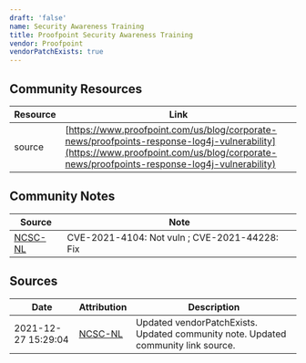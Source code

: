 ```yaml
---
draft: 'false'
name: Security Awareness Training
title: Proofpoint Security Awareness Training
vendor: Proofpoint
vendorPatchExists: true
---
```



## Community Resources
| Resource | Link |
| --- | --- |
| source | [https://www.proofpoint.com/us/blog/corporate-news/proofpoints-response-log4j-vulnerability](https://www.proofpoint.com/us/blog/corporate-news/proofpoints-response-log4j-vulnerability) |

## Community Notes
| Source | Note |
| --- | --- |
| [NCSC-NL](https://github.com/NCSC-NL/log4shell/blob/main/software/README.md) | CVE-2021-4104: Not vuln ; CVE-2021-44228: Fix </ul> |

## Sources
| Date | Attribution | Description |
| --- | --- | --- |
| 2021-12-27 15:29:04 | [NCSC-NL](https://github.com/NCSC-NL/log4shell/blob/main/software/README.md) | Updated vendorPatchExists. Updated community note. Updated community link source.  |
